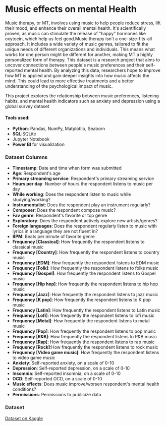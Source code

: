 # Music effects on mental Health
Music therapy, or MT, involves using music to help people reduce stress, lift their mood, and enhance their overall mental health. It's scientifically proven, as music can stimulate the release of "happy" hormones like oxytocin, which help us feel good.Music therapy isn't a one-size-fits-all approach. It includes a wide variety of music genres, tailored to fit the unique needs of different organizations and individuals. This means what works for one person might be different for another, making MT a highly personalized form of therapy.
This dataset is a research project that aims to uncover connections between people's music preferences and their self-reported mental health. By analyzing this data, researchers hope to improve how MT is applied and gain deeper insights into how music affects the mind. This could lead to more effective treatments and a better understanding of the psychological impact of music.

This project explores the relationship between music preferences, listening habits, and mental health indicators such as anxiety and depression using a global survey dataset

#### Tools used:
- **Python**: Pandas, NumPy, Matplotlib, Seaborn
- **SQL**:SQLite
- Jupyter Notebook
- **Power BI** for visualization

### Dataset Columns
- **Timestamp**: Date and time when form was submitted
- **Age**: Respondent's age
- **Primary streaming service**: Respondent's primary streaming service
- **Hours per day**: Number of hours the respondent listens to music per day
- **While working**: Does the respondent listen to music while studying/working?
- **Instrumentalist**: Does the respondent play an instrument regularly?
- **Composer**: Does the respondent compose music?
- **Fav genre**: Respondent's favorite or top genre
- **Exploratory**: Does the respondent actively explore new artists/genres?
- **Foreign languages**: Does the respondent regularly listen to music with lyrics in a language they are not fluent in?
- **BPM**: Beats per minute of favorite genre
- **Frequency [Classical]**: How frequently the respondent listens to classical music
- **Frequency [Country]**: How frequently the respondent listens to country music
- **Frequency [EDM]**: How frequently the respondent listens to EDM music
- **Frequency [Folk]**: How frequently the respondent listens to folks music
- **Frequency [Gospel]**: How frequently the respondent listens to Gospel music
- **Frequency [Hip hop]**: How frequently the respondent listens to hip hop music
- **Frequency [Jazz]**: How frequently the respondent listens to jazz music
- **Frequency [K pop]**: How frequently the respondent listens to K pop music
- **Frequency [Latin]**: How frequently the respondent listens to Latin music
- **Frequency [Lofi]**: How frequently the respondent listens to lofi music
- **Frequency [Metal]**: How frequently the respondent listens to metal music
- **Frequency [Pop]**: How frequently the respondent listens to pop music
- **Frequency [R&B]**: How frequently the respondent listens to R&B music
- **Frequency [Rap]**: How frequently the respondent listens to rap music
- **Frequency [Rock]**:How frequently the respondent listens to rock music
- **Frequency [Video game music]**: How frequently the respondent listens to video game music
- **Anxiety**: Self-reported anxiety, on a scale of 0-10
- **Depression**: Self-reported depression, on a scale of 0-10
- **Insomnia**: Self-reported insomnia, on a scale of 0-10
- **OCD**: Self-reported OCD, on a scale of 0-10
- **Music effects**: Does music improve/worsen respondent's mental health conditions?
- **Permissions**: Permissions to publicize data

### Dataset
[Dataset on Kaggle](https://www.kaggle.com/datasets/catherinerasgaitis/mxmh-survey-results)
